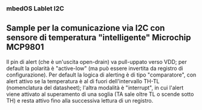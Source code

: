 ### mbedOS Lablet I2C

## Sample per la comunicazione via I2C con sensore di temperatura "intelligente" Microchip MCP9801

Il pin di alert (che è un'uscita open-drain) va pull-uppato verso VDD; per default la polarità è "active-low" (ma può essere invertita da registro di configurazione). Per default la logica di alerting è di tipo "comparatore", con alert attivo se la temperatura è al di fuori dell'intervallo TH-TL (nomenclatura del datasheet); l'altra modalità è "interrupt", in cui l'alert viene attivato al superamento di una soglia (TA sale oltre TL o scende sotto TH) e resta attivo fino alla successiva lettura di un registro.  